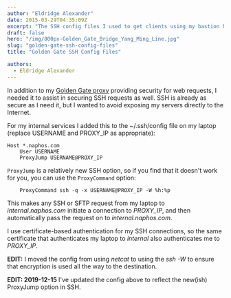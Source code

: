 ```yaml
---
author: "Eldridge Alexander"
date: 2015-03-29T04:35:09Z
excerpt: "The SSH config files I used to get clients using my bastion host seamlessly."
draft: false
hero: "/img/800px-Golden_Gate_Bridge_Yang_Ming_Line.jpg"
slug: "golden-gate-ssh-config-files"
title: "Golden Gate SSH Config Files"

authors:
  - Eldridge Alexander
---
```


In addition to my [Golden Gate proxy](https://blog.eldridgealexander.com/2014/12/23/goldengate/) providing security for web requests, I needed it to assist in securing SSH requests as well. SSH is already as secure as I need it, but I wanted to avoid exposing my servers directly to the Internet. 

For my internal services I added this to the ~/.ssh/config file on my laptop (replace USERNAME and PROXY_IP as appropriate):

    Host *.naphos.com
        User USERNAME
        ProxyJump USERNAME@PROXY_IP

`ProxyJump` is a relatively new SSH option, so if you find that it doesn't work for you, you can use the `ProxyCommand` option:
        
        ProxyCommand ssh -q -x USERNAME@PROXY_IP -W %h:%p
        
This makes any SSH or SFTP request from my laptop to *internal.naphos.com* initiate a connection to *PROXY_IP*, and then automatically pass the request on to *internal.naphos.com*.
 
I use certificate-based authentication for my SSH connections, so the same certificate that authenticates my laptop to *internal* also authenticates me to *PROXY_IP*.

**EDIT:** I moved the config from using *netcat* to using the *ssh -W* to ensure that encryption is used all the way to the destination.

**EDIT: 2019-12-15** I've updated the config above to reflect the new(ish) ProxyJump option in SSH.